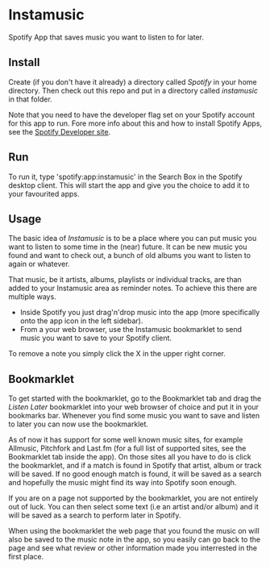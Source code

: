 Instamusic
==========

Spotify App that saves music you want to listen to for later.

Install
-------
Create (if you don't have it already) a directory called *Spotify* in your home directory.
Then check out this repo and put in a directory called *instamusic* in that folder. 

Note that you need to have the developer flag set on your Spotify account for this app to run.
Fore more info about this and how to install Spotify Apps, see the [Spotify Developer site](http://developer.spotify.com/).

Run
---

To run it, type 'spotify:app:instamusic' in the Search Box in the Spotify desktop client. This will start the app
and give you the choice to add it to your favourited apps.

Usage
-----

The basic idea of *Instamusic* is to be a place where you can put music you want to listen to some time in the (near) future.
It can be new music you found and want to check out, a bunch of old albums you want to listen to again or whatever.

That music, be it artists, albums, playlists or individual tracks, are than added to your Instamusic area as reminder notes.
To achieve this there are multiple ways.

* Inside Spotify you just drag'n'drop music into the app (more specifically onto the app icon in the left sidebar).
* From a your web browser, use the Instamusic bookmarklet to send music you want to save to your Spotify client.

To remove a note you simply click the X in the upper right corner.

Bookmarklet
-----------

To get started with the bookmarklet, go to the Bookmarklet tab and drag the *Listen Later* bookmarklet into your web browser
of choice and put it in your bookmarks bar. Whenever you find some music you want to save and listen to later you can now use
the bookmarklet.

As of now it has support for some well known music sites, for example Allmusic, Pitchfork and Last.fm (for a full list of
supported sites, see the Bookmarklet tab inside the app). On those sites all you have to do is click the bookmarklet, and
if a match is found in Spotify that artist, album or track will be saved. If no good enough match is found, it will be saved
as a search and hopefully the music might find its way into Spotify soon enough.

If you are on a page not supported by the bookmarklet, you are not entirely out of luck. You can then select some text
(i.e an artist and/or album) and it will be saved as a search to perform later in Spotify. 

When using the bookmarklet the web page that you found the music on will also be saved to the music note in the app,
so you easily can go back to the page and see what review or other information made you interrested in the first place.

